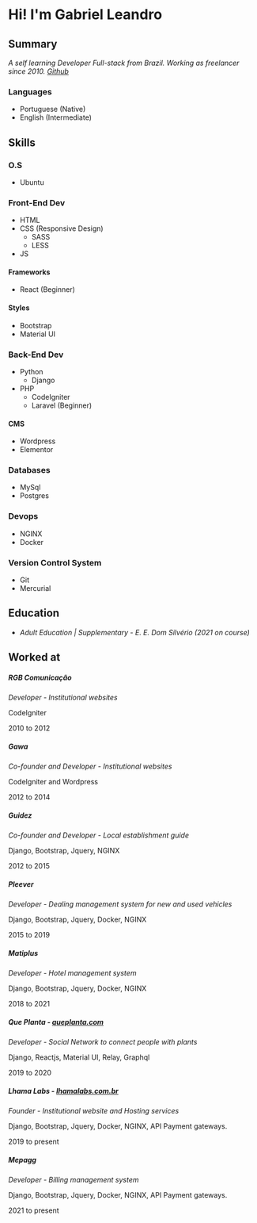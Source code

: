 # Hi! I'm Gabriel Leandro

## Summary

_A self learning Developer Full-stack from Brazil.
Working as freelancer since 2010. [Github](https://github.com/gabrieleandro)_

### Languages
* Portuguese (Native)
* English (Intermediate)

## Skills

### O.S
* Ubuntu

### Front-End Dev
* HTML
* CSS (Responsive Design)
  * SASS
  * LESS
* JS

#### Frameworks
* React (Beginner)

#### Styles
* Bootstrap
* Material UI

### Back-End Dev
* Python
  * Django
* PHP
  * CodeIgniter
  * Laravel (Beginner)

#### CMS
  * Wordpress
  * Elementor

### Databases
* MySql
* Postgres

### Devops
* NGINX
* Docker

### Version Control System
* Git
* Mercurial

## Education
*  _Adult Education | Supplementary - E. E. Dom Silvério (2021 on course)_

## Worked at

##### RGB Comunicação
_Developer - Institutional websites_

CodeIgniter

2010 to 2012

##### Gawa
_Co-founder and Developer - Institutional websites_

CodeIgniter and Wordpress

2012 to 2014

##### Guidez
_Co-founder and Developer - Local establishment guide_ 

Django, Bootstrap, Jquery, NGINX

2012 to 2015

##### Pleever
_Developer - Dealing management system for new and used vehicles_

Django, Bootstrap, Jquery, Docker, NGINX

2015 to 2019

##### Matiplus
_Developer - Hotel management system_

Django, Bootstrap, Jquery, Docker, NGINX

2018 to 2021

##### Que Planta - [queplanta.com](queplanta.com)
_Developer - Social Network to connect people with plants_

Django, Reactjs, Material UI, Relay, Graphql

2019 to 2020

##### Lhama Labs - [lhamalabs.com.br](lhamalabs.com.br)
_Founder - Institutional website and Hosting services_

Django, Bootstrap, Jquery, Docker, NGINX, API Payment gateways.

2019 to present

##### Mepagg
_Developer - Billing management system_

Django, Bootstrap, Jquery, Docker, NGINX, API Payment gateways.

2021 to present
